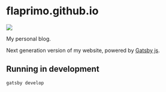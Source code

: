 # flaprimo.github.io
<a href='https://travis-ci.org/flaprimo/flaprimo-website'><img src='https://secure.travis-ci.org/flaprimo/flaprimo-website.png?branch=master'></a>

My personal blog.

Next generation version of my website, powered by [Gatsby js](https://www.gatsby.js).

## Running in development
`gatsby develop`
